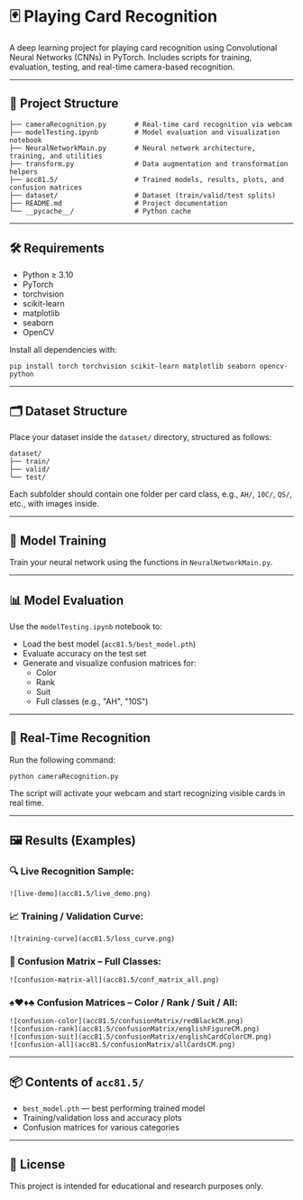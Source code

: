 # 🃏 Playing Card Recognition

A deep learning project for playing card recognition using Convolutional Neural Networks (CNNs) in PyTorch. Includes scripts for training, evaluation, testing, and real-time camera-based recognition.

---

## 📁 Project Structure

```
├── cameraRecognition.py       # Real-time card recognition via webcam
├── modelTesting.ipynb         # Model evaluation and visualization notebook
├── NeuralNetworkMain.py       # Neural network architecture, training, and utilities
├── transform.py               # Data augmentation and transformation helpers
├── acc81.5/                   # Trained models, results, plots, and confusion matrices
├── dataset/                   # Dataset (train/valid/test splits)
├── README.md                  # Project documentation
└── __pycache__/               # Python cache
```

---

## 🛠️ Requirements

- Python ≥ 3.10  
- PyTorch  
- torchvision  
- scikit-learn  
- matplotlib  
- seaborn  
- OpenCV  

Install all dependencies with:

```
pip install torch torchvision scikit-learn matplotlib seaborn opencv-python
```

---

## 🗂️ Dataset Structure

Place your dataset inside the `dataset/` directory, structured as follows:

```
dataset/
├── train/
├── valid/
└── test/
```

Each subfolder should contain one folder per card class, e.g., `AH/`, `10C/`, `QS/`, etc., with images inside.

---

## 🧠 Model Training

Train your neural network using the functions in `NeuralNetworkMain.py`.

---

## 📊 Model Evaluation

Use the `modelTesting.ipynb` notebook to:

- Load the best model (`acc81.5/best_model.pth`)
- Evaluate accuracy on the test set
- Generate and visualize confusion matrices for:
  - Color
  - Rank
  - Suit
  - Full classes (e.g., "AH", "10S")

---

## 🎥 Real-Time Recognition

Run the following command:

```
python cameraRecognition.py
```

The script will activate your webcam and start recognizing visible cards in real time.

---

## 🖼️ Results (Examples)

### 🔍 Live Recognition Sample:
```
![live-demo](acc81.5/live_demo.png)
```

### 📈 Training / Validation Curve:
```
![training-curve](acc81.5/loss_curve.png)
```

### 🔁 Confusion Matrix – Full Classes:
```
![confusion-matrix-all](acc81.5/conf_matrix_all.png)
```

### ♠️♥️♦️♣️ Confusion Matrices – Color / Rank / Suit / All:
```
![confusion-color](acc81.5/confusionMatrix/redBlackCM.png)
![confusion-rank](acc81.5/confusionMatrix/englishFigureCM.png)
![confusion-suit](acc81.5/confusionMatrix/englishCardColorCM.png)
![confusion-all](acc81.5/confusionMatrix/allCardsCM.png)
```

---

## 📦 Contents of `acc81.5/`

- `best_model.pth` — best performing trained model
- Training/validation loss and accuracy plots
- Confusion matrices for various categories

---

## 📄 License

This project is intended for educational and research purposes only.
